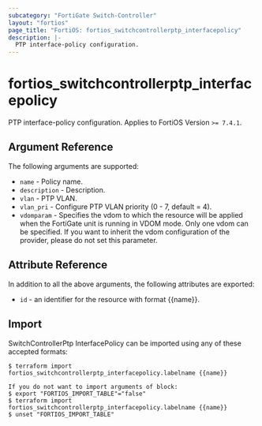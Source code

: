 ```yaml
---
subcategory: "FortiGate Switch-Controller"
layout: "fortios"
page_title: "FortiOS: fortios_switchcontrollerptp_interfacepolicy"
description: |-
  PTP interface-policy configuration.
---
```


# fortios_switchcontrollerptp_interfacepolicy
PTP interface-policy configuration. Applies to FortiOS Version `>= 7.4.1`.

## Argument Reference

The following arguments are supported:

* `name` - Policy name.
* `description` - Description.
* `vlan` - PTP VLAN.
* `vlan_pri` - Configure PTP VLAN priority (0 - 7, default = 4).
* `vdomparam` - Specifies the vdom to which the resource will be applied when the FortiGate unit is running in VDOM mode. Only one vdom can be specified. If you want to inherit the vdom configuration of the provider, please do not set this parameter.


## Attribute Reference

In addition to all the above arguments, the following attributes are exported:
* `id` - an identifier for the resource with format {{name}}.

## Import

SwitchControllerPtp InterfacePolicy can be imported using any of these accepted formats:
```
$ terraform import fortios_switchcontrollerptp_interfacepolicy.labelname {{name}}

If you do not want to import arguments of block:
$ export "FORTIOS_IMPORT_TABLE"="false"
$ terraform import fortios_switchcontrollerptp_interfacepolicy.labelname {{name}}
$ unset "FORTIOS_IMPORT_TABLE"
```
